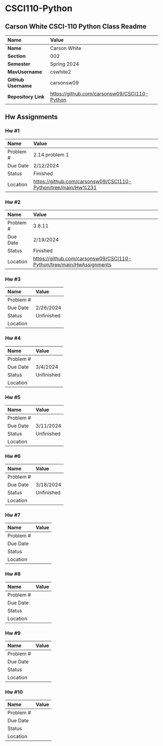 # CSCI110-Python

## Carson White CSCI-110 Python Class Readme

| Name | Value |
| :--- | :--- |
| **Name** | Carson White |
| **Section** | 002 |
| **Semester** | Spring 2024 |
| **MavUsername** | cswhite2 |
| **GitHub Username** | carsonsw09 |
| **Repository Link** | https://github.com/carsonsw09/CSCI110-Python |

## Hw Assignments 

### Hw #1

| Name | Value |
| :--- | :--- |
| Problem # | 2.14 problem 1 |
| Due Date | 2/12/2024 |
| Status | Finished |
| Location | https://github.com/carsonsw09/CSCI110-Python/tree/main/Hw%231 |

### Hw #2

| Name | Value |
| :--- | :--- |
| Problem # | 3.8.11 |
| Due Date | 2/19/2024 |
| Status | Finished |
| Location | https://github.com/carsonsw09/CSCI110-Python/tree/main/HwAssignments |

### Hw #3

| Name | Value |
| :--- | :--- |
| Problem # | 
| Due Date | 2/26/2024 |
| Status | Unfinished |
| Location |

### Hw #4

| Name | Value |
| :--- | :--- |
| Problem # | 
| Due Date | 3/4/2024 |
| Status | Unfinished |
| Location |

### Hw #5

| Name | Value |
| :--- | :--- |
| Problem # | 
| Due Date | 3/11/2024 |
| Status | Unfinished |
| Location |

### Hw #6

| Name | Value |
| :--- | :--- |
| Problem # | 
| Due Date | 3/18/2024 |
| Status | Unfinished |
| Location |

### Hw #7

| Name | Value |
| :--- | :--- |
| Problem # | 
| Due Date |
| Status |
| Location |

### Hw #8

| Name | Value |
| :--- | :--- |
| Problem # | 
| Due Date |
| Status |
| Location |

### Hw #9

| Name | Value |
| :--- | :--- |
| Problem # | 
| Due Date |
| Status |
| Location |

### Hw #10

| Name | Value |
| :--- | :--- |
| Problem # | 
| Due Date |
| Status |
| Location |
